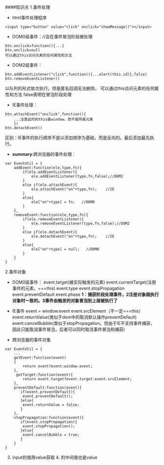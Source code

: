 ####知识点
1.事件处理

- html事件处理程序
```
<input type="button" value="click" onclick="showMessage()"></input>
```

- DOM0级事件：//会在事件冒泡阶段被处理
```
btn.onclick=function(){...}
btn.onclick=null
可以通过this访问元素的任何属性和方法
```

- DOM2级事件：
```
btn.addEventListener("click",function(){...alert(this.id)},false)
btn.removeEventListener()
```
以队列的形式依次执行。但是匿名回调无法删除。
可以通过this访问元素的任何属性和方法
false表明在冒泡阶段处理

- IE事件处理：
```
btn.attachEvent("onclick",function(){
    ...注意此时的this是window，而不是所属元素
    })
btn.detachEvent()
```
区别：IE事件的执行顺序不是以添加顺序为基础，而是反向的。最后添加最先执行。

- **summary**:跨浏览器的事件处理：
```
var EventUtil = {
    addEvent:function(ele,type,fn){
        if(ele.addEventListener){
            ele.addEventListener(type,fn,false);//DOM2
        }
        else if(ele.attachEvent){
            ele.attachEvent("on"+type,fn);    //IE
        }
        else{
            ele["on"+type] = fn;   //DOM0
        }
    },
    removeEvent:function(ele,type,fn){
        if(ele.removeEventListener){
            ele.removeEventListener(type,fn,false);//DOM2
        }
        else if(ele.detachEvent){
            ele.detachEvent("on"+type,fn);    //IE
        }
        else{
            ele["on"+type] = null;   //DOM0
        }
    }
}
```

2.事件对象
- DOM0级事件：
event.target(被实际触发的元素)
event.currentTarget(注册事件的元素，===this)
event.type
event.stopPropagation 
event.preventDefault 
event.phase **1：捕获阶段处理事件，2注册对象跟执行对象时一致的。3事件由触发的对象冒泡到上层被执行了**

- IE事件
event = window.event
event.srcElement（不一定===this）
event.returnValue(类似于dom中的取消默认操作preventDefault)
event.cancelBubble(类似于stopPropagation。但由于IE不支持事件捕获，因此只能取消事件冒泡，后者可以同时取消事件冒泡和捕获)

- 跨浏览器的事件对象
```
var EventUtil = {
    ...
    getEvent:function(event)
    {
        return event?event:window.event;
    },
     getTarget:function(event){
        return event.target?event.target:event.srcElement;
    },
    preventDefault:function(event){
       if(event.preventDefault){
        event.preventDefault();
       }else{
        event.returnValue = false;
       }
    },
    stopPropagation:function(event){
       if(event.stopPropagation){
        event.stopPropagation();
       }else{
        event.cancelBubble = true;
       }
    }
}
```

3. input的值用value获取
    4. <b></b>的中间值也是value